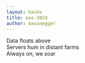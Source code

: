 ```yaml
---
layout: haiku
title: exe-2024
author: masonegger
---
```


Data floats above <br>
Servers hum in distant farms <br>
Always on, we soar <br>